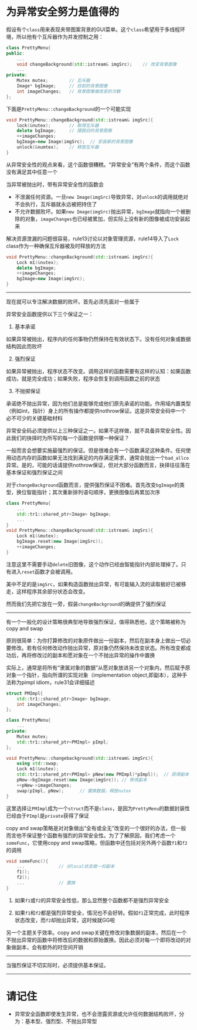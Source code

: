 # 为异常安全努力是值得的

假设有个`class`用来表现夹带图案背景的GUI菜单。这个`class`希望用于多线程环境，所以他有个互斥器作为并发控制之用：

```cpp
class PrettyMenu{
public:
    ...
    void changeBackground(std::istream& imgSrc);    // 改变背景图像
    ...
private:
    Mutex mutex;        // 互斥器
    Image* bgImage;     // 目前的背景图像
    int imageChanges;   // 背景图像被改变的次数
};
```

下面是`PrettyMenu::changeBackground`的一个可能实现

```cpp
void PrettyMenu::changeBackground(std::istream& imgSrc){
    lock(&nutex);       // 取得互斥器
    delete bgImage;     // 摆脱旧的背景图像
    ++imageChanges;
    bgImage=new Image(imgSrc);  // 安装新的背景图像
    unlock(&numtex);    // 释放互斥器
}
```

从异常安全性的观点来看，这个函数很糟糕。“异常安全”有两个条件，而这个函数没有满足其中任意一个

当异常被抛出时，带有异常安全性的函数会

- 不泄漏任何资源。一旦`new Image(imgSrc)`导致异常，对`unlock`的调用就绝对不会执行，互斥器就永远被把持住了
- 不允许数据败坏。如果`new Image(imgSrc)`抛出异常，`bgImage`就指向一个被删除的对象，`imageChanges`也已经被累加，但实际上没有新的图像被成功安装起来

解决资源泄漏的问题很容易，rule13讨论以对象管理资源，rule14导入了`Lock` class作为一种确保互斥器被及时释放的方法

```cpp
void PrettyMenu::changeBackground(std::istream& imgSrc){
    Lock m1(&nutex);
    delete bgImage;
    ++imageChanges;
    bgImage=new Image(imgSrc);
}
```

---

现在就可以专注解决数据的败坏。首先必须先面对一些属于

异常安全函数提供以下三个保证之一：

1. 基本承诺

如果异常被抛出，程序内的任何事物仍然保持在有效状态下。没有任何对象或数据结构因此而败坏

2. 强烈保证

如果异常被抛出，程序状态不改变。调用这样的函数需要有这样的认知：如果函数成功，就是完全成功；如果失败，程序会恢复到调用函数之前的状态

3. 不抛掷保证

承诺绝不抛出异常，因为他们总是能够完成他们原先承诺的功能。作用域内置类型（例如int，指针）身上的所有操作都提供nothrow保证。这是异常安全码中一个必不可少的关键基础材料

异常安全码必须提供以上三种保证之一。如果不这样做，就不具备异常安全性。因此我们的抉择时为所写的每一个函数提供哪一种保证？

一般而言会想要实施最强烈的保证。但是很难会有一个函数满足这种条件。任何使用动态内存的函数如果无法找到满足的内存满足需求，通常会抛出一个`bad_allco`异常。是的，可能的话请提供nothrow保证，但对大部分函数而言，抉择往往落在基本保证和强烈保证之间

对于`changeBackground`函数而言，提供强烈保证不困难。首先改变`bgImage`的类型，换位智能指针；其次重新排列语句顺序，更换图像后再累加次序

```cpp
class PrettyMenu{
    ...
    std::tr1::shared_ptr<Image> bgImage;
    ...
}
void PrettyMenu::changeBackground(std::istream& imgSrc){
    Lock m1(&mutex);
    bgImage.reset(new Image(imgSrc));
    ++imageChanges;
}
```

注意这里不需要手动`delete`旧图像，这个动作已经由智能指针内部处理掉了。只有进入`reset`函数才会被调用。

美中不足的是`imgSrc`，如果构造函数抛出异常，有可能输入流的读取极好已被移走，这样程序其余部分状态会改变。

然而我们先把它放在一旁，假装`changeBackground`的确提供了强烈保证

---

有一个一般化的设计策略很典型地导致强烈保证，值得熟悉他，这个策略被称为copy and swap

原则很简单：为你打算修改的对象原件做出一份副本，然后在副本身上做出一切必要修改。若有任何修改动作抛出异常，原对象仍然保持未改变状态。所有改变都成功后，再将修改过的副本和愿对象在一个不抛出异常的操作中置换

实际上，通常是将所有“隶属对象的数据”从愿对象放进另一个对象内，然后赋予原对象一个指针，指向所谓的实现对象（implementation object,即副本），这种手法称为pimpl idiom，rule31会详细描述

```cpp
struct PMImpl{
    std::tr1::shared_ptr<Image> bgImage;
    int imageChanges;
};

class PrettyMenu{
    ...
private:
    Mutex mutex;
    std::tr1::shared_ptr<PMImpl> pImpl;
};

void PrettyMenu::changebackground(std::istream& imgSrc){
    using std::swap;
    Lock m1(&nutex);
    std::tr1::shared_ptr<PMImpl> pNew(new PMImpl(*pImpl));  // 获得副本
    pNew->bgImage.reset(new Image(imgSrc)); // 修改副本
    ++pNew->imageChanges;
    swap(pImpl, pNew);      // 置换数据，释放nutex
}
```

这里选择让`PMImpl`成为一个`struct`而不是`class`，是因为`PrettyMenu`的数据封装性已经由于`PImpl`是`private`获得了保证

copy and swap策略是对对象做出“全有或全无”改变的一个很好的办法，但一般而言他不保证整个函数有强烈的异常安全性。为了了解原因，我们考虑一个`someFunc`，它使用copy and swap策略，但函数中还包括对另外两个函数`f1`和`f2`的调用

```cpp
void someFunc(){
    ...             // 对local状态做一份副本
    f1();
    f2();
    ...             // 置换
}
```

1. 如果`f1`或`f2`的异常安全性低，那么显然整个函数都不是强烈异常安全

2. 如果`f1`和`f2`都是强烈异常安全，情况也不会好转。假如`f1`正常完成，此时程序状态改变，而`f2`却抛出异常，这时候就GG啦

另一个主题关乎效率。copy and swap关键在修改对象数据的副本，然后在一个不抛出异常的函数中将修改后的数据和原始置换。因此必须对每一个即将改动的对象做副本，会有额外的时空间开销

---

当强烈保证不切实际时，必须提供基本保证。

---

# 请记住

- 异常安全函数即使发生异常，也不会泄露资源或允许任何数据结构败坏，分为：基本型、强烈型、不抛出异常型

